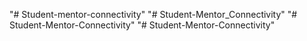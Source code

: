"# Student-mentor-connectivity" 
"# Student-Mentor_Connectivity" 
"# Student-Mentor-Connectivity" 
"# Student-Mentor-Connectivity" 
